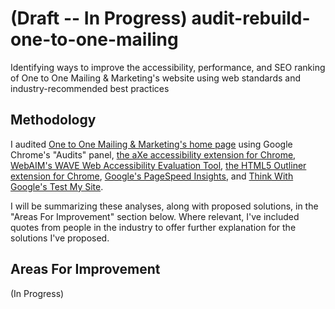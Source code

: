 # (Draft -- In Progress) audit-rebuild-one-to-one-mailing
Identifying ways to improve the accessibility, performance, and SEO ranking of One to One Mailing &amp; Marketing's website using web standards and industry-recommended best practices

## Methodology

I audited [One to One Mailing &amp; Marketing's home page](http://www.onetoonemailing.ca/) using Google Chrome's "Audits" panel, [the aXe accessibility extension for Chrome](https://chrome.google.com/webstore/detail/axe/lhdoppojpmngadmnindnejefpokejbdd), [WebAIM's WAVE Web Accessibility Evaluation Tool](https://wave.webaim.org/), [the HTML5 Outliner extension for Chrome](https://chrome.google.com/webstore/detail/html5-outliner/afoibpobokebhgfnknfndkgemglggomo?hl=en), [Google's PageSpeed Insights](https://developers.google.com/speed/pagespeed/insights/), and [Think With Google's Test My Site](https://testmysite.thinkwithgoogle.com/).

I will be summarizing these analyses, along with proposed solutions, in the "Areas For Improvement" section below. Where relevant, I've included quotes from people in the industry to offer further explanation for the solutions I've proposed.

## Areas For Improvement

(In Progress)